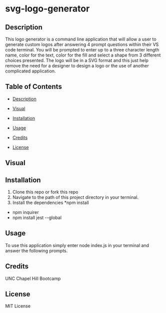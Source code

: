 # svg-logo-generator

## Description
This logo generator is a command line application that will allow a user to generate custom logos after answering 4 prompt questions within their VS code terminal. You will be prompted to enter up to a three character length name, color for the text, color for the fill and select a shape from 3 different choices presented. The logo will be in a SVG format and this just help remove the need for a designer to design a logo or the use of another complicated application.

## Table of Contents

  * [Description](#description)

  * [Visual](#visual)

  * [Installation](#installation)

  * [Usage](#usage)

  * [Credits](#credits)

  * [License](#license)

## Visual 



## Installation 
1) Clone this repo or fork this repo
2) Navigate to the path of this project directory in your terminal.
3) Install the dependencies
*npm install
* npm inquirer
* npm install jest --global

## Usage 
To use this application simply enter node index.js in your terminal and answer the following prompts. 

 ## Credits
  
  UNC Chapel Hill Bootcamp

## License

MIT License
